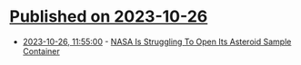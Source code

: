 # [Published on 2023-10-26](index.md)

* [2023-10-26, 11:55:00](https://soylentnews.org/article.pl?sid=23/10/25/1537226&from=rss) - [NASA Is Struggling To Open Its Asteroid Sample Container](https://soylentnews.org/article.pl?sid=23/10/25/1537226&from=rss)
